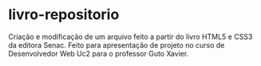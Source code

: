 # livro-repositorio
Criação e modificação de um arquivo feito a partir do livro HTML5 e CSS3 da editora Senac. Feito para apresentação de projeto no curso de Desenvolvedor Web Uc2 para o professor Guto Xavier.
